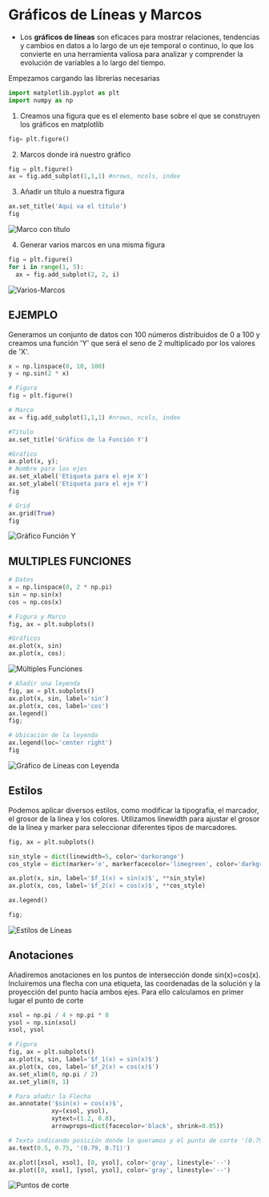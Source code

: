 # Gráficos de Líneas y Marcos
- Los **gráficos de líneas** son eficaces para mostrar relaciones, tendencias y cambios en datos a lo largo de un eje temporal o continuo, lo que los convierte en una herramienta valiosa para analizar y comprender la evolución de variables a lo largo del tiempo.

Empezamos cargando las librerías necesarias
``` python
import matplotlib.pyplot as plt
import numpy as np
```

1. Creamos una figura que es el elemento base sobre el que se construyen los gráficos en matplotlib
 ``` python
fig= plt.figure()
```
2. Marcos donde irá nuestro gráfico
```python
fig = plt.figure()
ax = fig.add_subplot(1,1,1) #nrows, ncols, index
```
3. Añadir un título a nuestra figura
 ```python
ax.set_title('Aquí va el título')
fig
```
![Marco con título](https://github.com/Antchica/Python/blob/main/Imagenes/Marco-con-titulo.png)

4. Generar varios marcos en una misma figura
```python
fig = plt.figure()
for i in range(1, 5):
  ax = fig.add_subplot(2, 2, i)
```
![Varios-Marcos](https://github.com/Antchica/Python/blob/main/Imagenes/Varios-marcos.png)

## **EJEMPLO**

Generamos un conjunto de datos con 100 números distribuidos de 0 a 100 y creamos una función 'Y' que será el seno de 2 multiplicado por los valores de 'X'.
```python
x = np.linspace(0, 10, 100)
y = np.sin(2 * x)

# Figura
fig = plt.figure()

# Marco
ax = fig.add_subplot(1,1,1) #nrows, ncols, index

#Título
ax.set_title('Gráfico de la Función Y')

#Gráfico
ax.plot(x, y);
# Nombre para los ejes
ax.set_xlabel('Etiqueta para el eje X')
ax.set_ylabel('Etiqueta para el eje Y')
fig

# Grid
ax.grid(True)
fig
```
![Gráfico Función Y](https://github.com/Antchica/Python/blob/main/Imagenes/Gr%C3%A1fico%20funci%C3%B3n%20Y.png)

## MULTIPLES FUNCIONES
```python
# Datos
x = np.linspace(0, 2 * np.pi)
sin = np.sin(x)
cos = np.cos(x)

# Figura y Marco
fig, ax = plt.subplots()

#Gráficos
ax.plot(x, sin)
ax.plot(x, cos);
```
![Múltiples Funciones](https://github.com/Antchica/Python/blob/main/Imagenes/Multiples%20Funciones.png)

```python
# Añadir una leyenda
fig, ax = plt.subplots()
ax.plot(x, sin, label='sin')
ax.plot(x, cos, label='cos')
ax.legend()
fig;

# Ubicación de la leyenda
ax.legend(loc='center right')
fig
```

![Gráfico de Líneas con Leyenda ](https://github.com/Antchica/Python/blob/main/Imagenes/Grafico%20de%20Lineas%20con%20leyenda.png)

## Estilos
Podemos aplicar diversos estilos, como modificar la tipografía, el marcador, el grosor de la línea y los colores. Utilizamos linewidth para ajustar el grosor de la línea y marker para seleccionar diferentes tipos de marcadores.

```python
fig, ax = plt.subplots()

sin_style = dict(linewidth=5, color='darkorange')
cos_style = dict(marker='o', markerfacecolor='limegreen', color='darkgreen')

ax.plot(x, sin, label='$f_1(x) = sin(x)$', **sin_style)
ax.plot(x, cos, label='$f_2(x) = cos(x)$', **cos_style)

ax.legend()

fig;
```

![Estilos de Líneas ](https://github.com/Antchica/Python/blob/main/Imagenes/Estilos.png)

## Anotaciones
Añadiremos anotaciones en los puntos de intersección donde sin(x)=cos(x). Incluiremos una flecha con una etiqueta, las coordenadas de la solución y la proyección del punto hacia ambos ejes. 
Para ello calculamos en primer lugar el punto de corte
```python
xsol = np.pi / 4 + np.pi * 0
ysol = np.sin(xsol)
xsol, ysol

# Figura
fig, ax = plt.subplots()
ax.plot(x, sin, label='$f_1(x) = sin(x)$')
ax.plot(x, cos, label='$f_2(x) = cos(x)$')
ax.set_xlim(0, np.pi / 2)
ax.set_ylim(0, 1)

# Para añadir la Flecha 
ax.annotate('$sin(x) = cos(x)$',
            xy=(xsol, ysol),
            xytext=(1.2, 0.8),
            arrowprops=dict(facecolor='black', shrink=0.05))

# Texto indicando posición donde lo queramos y el punto de corte '(0.79, 0.71)':
ax.text(0.5, 0.75, '(0.79, 0.71)')

ax.plot([xsol, xsol], [0, ysol], color='gray', linestyle='--')
ax.plot([0, xsol], [ysol, ysol], color='gray', linestyle='--')
```
![Puntos de corte ](https://github.com/Antchica/Python/blob/main/Imagenes/Punto%20de%20corte.png)
